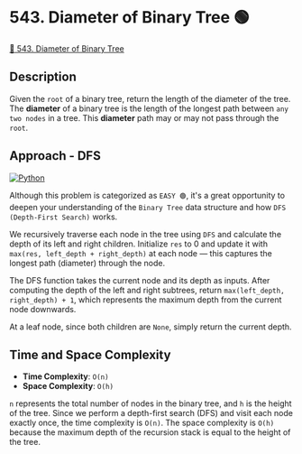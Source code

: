 # 543. Diameter of Binary Tree 🟢

[🔗 543. Diameter of Binary Tree](https://leetcode.com/problems/diameter-of-binary-tree)

## Description

Given the `root` of a binary tree, return the length of the diameter of the tree.
The **diameter** of a binary tree is the length of the longest path between `any two nodes` in a tree.
This **diameter** path may or may not pass through the `root`.

## Approach - DFS
[![Python](https://img.shields.io/badge/Python-3776AB?style=for-the-badge&logo=python&logoColor=white)](./solution.py)

Although this problem is categorized as `EASY 🟢`, it's a great opportunity to deepen your understanding of the `Binary Tree` data structure and how `DFS (Depth-First Search)` works.

We recursively traverse each node in the tree using `DFS` and calculate the depth of its left and right children. Initialize `res` to 0 and update it with `max(res, left_depth + right_depth)` at each node — this captures the longest path (diameter) through the node.

The DFS function takes the current node and its depth as inputs. After computing the depth of the left and right subtrees, return `max(left_depth, right_depth) + 1`, which represents the maximum depth from the current node downwards.

At a leaf node, since both children are `None`, simply return the current depth.

## Time and Space Complexity
- **Time Complexity**: `O(n)`
- **Space Complexity**: `O(h)`

`n` represents the total number of nodes in the binary tree, and `h` is the height of the tree. Since we perform a depth-first search (DFS) and visit each node exactly once, the time complexity is `O(n)`. The space complexity is `O(h)` because the maximum depth of the recursion stack is equal to the height of the tree.